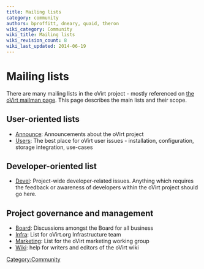 ```yaml
---
title: Mailing lists
category: community
authors: bproffitt, dneary, quaid, theron
wiki_category: Community
wiki_title: Mailing lists
wiki_revision_count: 8
wiki_last_updated: 2014-06-19
---
```


# Mailing lists

There are many mailing lists in the oVirt project - mostly referenced on [the oVirt mailman page](http://lists.ovirt.org/mailman). This page describes the main lists and their scope.

## User-oriented lists

*   [Announce](http://lists.ovirt.org/mailman/listinfo/announce): Announcements about the oVirt project
*   [Users](http://lists.ovirt.org/mailman/listinfo/users): The best place for oVirt user issues - installation, configuration, storage integration, use-cases

## Developer-oriented list

*   [Devel](http://lists.ovirt.org/mailman/listinfo/devel): Project-wide developer-related issues. Anything which requires the feedback or awareness of developers within the oVirt project should go here.

## Project governance and management

*   [Board](http://lists.ovirt.org/mailman/listinfo/board): Discussions amongst the Board for all business
*   [Infra](http://lists.ovirt.org/mailman/listinfo/infra): List for oVirt.org Infrastructure team
*   [Marketing](http://lists.ovirt.org/mailman/listinfo/marketing): List for the oVirt marketing working group
*   [Wiki](http://lists.ovirt.org/mailman/listinfo/wiki): help for writers and editors of the oVirt wiki

<Category:Community>
